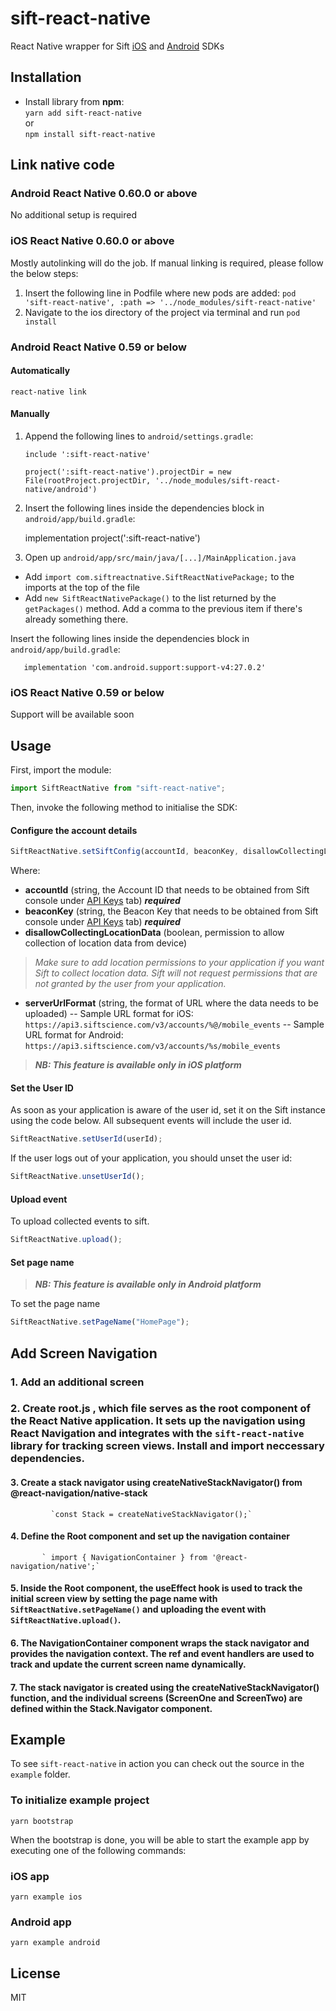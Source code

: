 ﻿


# sift-react-native

React Native wrapper for Sift  [iOS](https://github.com/SiftScience/sift-ios) and [Android](https://github.com/SiftScience/sift-android) SDKs

## Installation

 - Install library from **npm**:  
          `yarn add sift-react-native`  
          or  
          `npm install sift-react-native`  

## Link native code 

### Android React Native 0.60.0 or above
No additional setup is required

### iOS React Native 0.60.0 or above

Mostly autolinking will do the job. If manual linking is required, please follow the below steps:
1.  Insert the following line in Podfile where new pods are added:
`pod 'sift-react-native', :path => '../node_modules/sift-react-native'`
2.  Navigate to the ios directory of the project via terminal and run  `pod install`

### Android React Native 0.59 or below
#### Automatically
`react-native link`

#### Manually
1.  Append the following lines to  `android/settings.gradle`:
    
    `include ':sift-react-native'`
    
    `project(':sift-react-native').projectDir = new File(rootProject.projectDir, '../node_modules/sift-react-native/android')`
    
2.  Insert the following lines inside the dependencies block in  `android/app/build.gradle`:
    
    implementation project(':sift-react-native')
    
3.  Open up  `android/app/src/main/java/[...]/MainApplication.java`
    

-   Add  `import com.siftreactnative.SiftReactNativePackage;`  to the imports at the top of the file
-   Add  `new SiftReactNativePackage()`  to the list returned by the  `getPackages()`  method. Add a comma to the previous item if there's already something there.


Insert the following lines inside the dependencies block in 
   `android/app/build.gradle`:
       
       implementation 'com.android.support:support-v4:27.0.2'

### iOS React Native 0.59 or below
Support will be available soon    

## Usage
First, import the module:
```js
import SiftReactNative from "sift-react-native";
```
Then, invoke the following method to initialise the SDK:
#### Configure the account details
```js
SiftReactNative.setSiftConfig(accountId, beaconKey, disallowCollectingLocationData, serverUrlFormat);
```
Where:
- **accountId** (string, the Account ID that needs to be obtained from Sift console under [API Keys](https://console.sift.com/developer/api-keys) tab) **_required_**
- **beaconKey** (string, the Beacon Key that needs to be obtained from Sift console under [API Keys](https://console.sift.com/developer/api-keys) tab) **_required_**
- **disallowCollectingLocationData** (boolean, permission to allow collection of location data from device)
> _Make sure to add location permissions to your application if you want Sift to collect location data.
Sift will not request permissions that are not granted by the user from your application._
- **serverUrlFormat** (string, the format of URL where the data needs to be uploaded)
-- Sample URL format for iOS: `https://api3.siftscience.com/v3/accounts/%@/mobile_events`
-- Sample URL format for Android: `https://api3.siftscience.com/v3/accounts/%s/mobile_events`
> **_NB: This feature is available only in iOS platform_**
#### Set the User ID
As soon as your application is aware of the user id, set it on the Sift instance using the code below. All subsequent events will include the user id.
```js
SiftReactNative.setUserId(userId);
```
If the user logs out of your application, you should unset the user id:
```js    
SiftReactNative.unsetUserId();
```
#### Upload event 
To upload collected events to sift.
```js
SiftReactNative.upload();
```
#### Set page name 
>**_NB: This feature is available only in Android platform_**

To set the page name
```js
SiftReactNative.setPageName("HomePage");
```
## Add Screen Navigation 
### 1.   Add an additional screen 
### 2.   Create root.js , which file serves as the root component of the React Native application. It sets up the navigation using React Navigation and  integrates with the `sift-react-native` library for tracking screen views. Install and import neccessary dependencies.
#### 3.   Create a stack navigator using createNativeStackNavigator() from @react-navigation/native-stack
             `const Stack = createNativeStackNavigator();`
#### 4.   Define the Root component and set up the navigation container
           ` import { NavigationContainer } from '@react-navigation/native';`
#### 5.   Inside the Root component, the useEffect hook is used to track the initial screen view by setting the page name with  `SiftReactNative.setPageName()` and uploading the event with `SiftReactNative.upload()`.
#### 6.   The NavigationContainer component wraps the stack navigator and provides the navigation context. The ref and event handlers are used to track and update the current screen name dynamically.
            
#### 7.   The stack navigator is created using the createNativeStackNavigator() function, and the individual screens (ScreenOne and ScreenTwo) are defined within the Stack.Navigator component.


## Example

To see `sift-react-native` in action you can check out the source in the `example` folder.

### To initialize example project

    yarn bootstrap

When the bootstrap is done, you will be able to start the example app by executing one of the following commands:
### iOS app

    yarn example ios

### Android app

    yarn example android

## License

MIT

